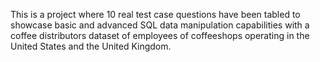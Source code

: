This is a project where 10 real test case questions have been tabled to showcase basic and advanced SQL data manipulation capabilities with a coffee distributors dataset of employees of coffeeshops operating in the United States and the United Kingdom.
